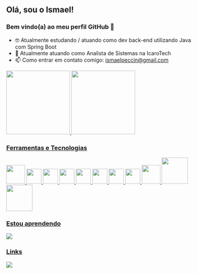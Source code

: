 ## Olá, sou o Ismael! 
### Bem vindo(a) ao meu perfil GitHub 👋

- 🤓 Atualmente estudando / atuando como dev back-end utilizando Java com Spring Boot
- 💼 Atualmente atuando como Analista de Sistemas na IcaroTech
- 📫 Como entrar em contato comigo:
        ismaelpeccin@gmail.com
        
        
        
<a href="https://github.com/IsmaelPeccin">
<img height="170em" src="https://github-readme-stats.vercel.app/api/top-langs/?username=IsmaelPeccin&layout=compact&langs_count=7&theme=dracula"/>
<img height="170em" src="https://github-readme-stats.vercel.app/api?username=IsmaelPeccin&show_icons=true&theme=dracula&include_all_commits=true&count_private=true"/>
        


### Ferramentas e Tecnologias
<div style="width: "100%", display: "flex"">
  <img src="https://cdn.jsdelivr.net/gh/devicons/devicon/icons/git/git-original-wordmark.svg" width="50" height="50" />
  <img src="https://cdn.jsdelivr.net/gh/devicons/devicon/icons/javascript/javascript-original.svg" width="40" height="40" />
  <img src="https://cdn.jsdelivr.net/gh/devicons/devicon/icons/typescript/typescript-original.svg" width="40" height="40"/>
  <img src="https://cdn.jsdelivr.net/gh/devicons/devicon/icons/react/react-original-wordmark.svg" width="40" height="40" />
  <img src="https://cdn.jsdelivr.net/gh/devicons/devicon/icons/redux/redux-original.svg" width="40" height="40" />
  <img src="https://cdn.jsdelivr.net/gh/devicons/devicon/icons/html5/html5-original-wordmark.svg" width="40" height="40" />
  <img src="https://cdn.jsdelivr.net/gh/devicons/devicon/icons/css3/css3-original-wordmark.svg" width="40" height="40" />
  <img src="https://cdn.jsdelivr.net/gh/devicons/devicon/icons/docker/docker-original-wordmark.svg" width="40" height="40" />
  <img src="https://cdn.jsdelivr.net/gh/devicons/devicon/icons/mysql/mysql-original-wordmark.svg" width="50" height="50" />
  <img src="https://cdn.jsdelivr.net/gh/devicons/devicon/icons/nodejs/nodejs-original-wordmark.svg" width="70" height="70" />
  <img src="https://cdn.jsdelivr.net/gh/devicons/devicon/icons/sequelize/sequelize-original-wordmark.svg" width="70" height="70" />        
 </div> 

### Estou aprendendo 

<img src = "https://img.shields.io/badge/Prisma-3982CE?style=for-the-badge&logo=Prisma&logoColor=white" />

### Links 

<a href="https://www.linkedin.com/in/ismael-peccin" target="_blank"><img src="https://img.shields.io/badge/-LinkedIn-%230077B5?style=for-the-badge&logo=linkedin&logoColor=white" target="_blank"></a>  


        
